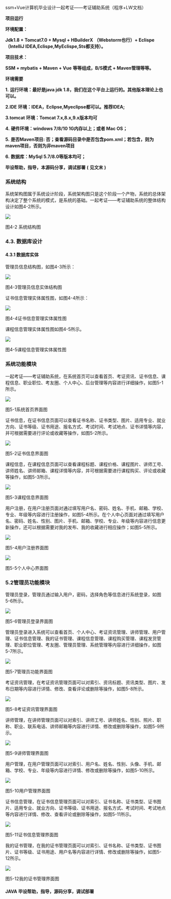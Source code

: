 ssm+Vue计算机毕业设计一起考证——考证辅助系统（程序+LW文档）

**项目运行**

**环境配置：**

**Jdk1.8 + Tomcat7.0 + Mysql + HBuilderX** **（Webstorm也行）+ Eclispe（IntelliJ
IDEA,Eclispe,MyEclispe,Sts都支持）。**

**项目技术：**

**SSM + mybatis + Maven + Vue** **等等组成，B/S模式 + Maven管理等等。**

**环境需要**

**1.** **运行环境：最好是java jdk 1.8，我们在这个平台上运行的。其他版本理论上也可以。**

**2.IDE** **环境：IDEA，Eclipse,Myeclipse都可以。推荐IDEA;**

**3.tomcat** **环境：Tomcat 7.x,8.x,9.x版本均可**

**4.** **硬件环境：windows 7/8/10 1G内存以上；或者 Mac OS；**

**5.** **是否Maven项目: 否；查看源码目录中是否包含pom.xml；若包含，则为maven项目，否则为非maven项目**

**6.** **数据库：MySql 5.7/8.0等版本均可；**

**毕设帮助，指导，本源码分享，调试部署** **(** **见文末** **)**

### 系统结构

系统架构图属于系统设计阶段，系统架构图只是这个阶段一个产物，系统的总体架构决定了整个系统的模式，是系统的基础。一起考证——考证辅助系统的整体结构设计如图4-2所示。

![](./res/37d6d739630e4e278d25fecf49d6cb12.png)

图4-2 系统结构图

### 4.3. 数据库设计

#### 4.3.1 数据库实体

管理员信息结构图，如图4-3所示：

![](./res/5166981fe9f548a28fabc89f8ad2aaec.png)

图4-3管理员信息实体结构图

证书信息管理实体属性图，如图4-4所示：

![](./res/d17433a3e47b46ecb81bc0c8c42aad56.png)

图4-4证书信息管理实体属性图

课程信息管理实体属性图如图4-5所示。

![](./res/2c8a59bdacc0435aa26f79ffef73a028.png)

图4-5课程信息管理实体属性图

### 系统功能模块

一起考证——考证辅助系统，在系统首页可以查看首页、考证资讯、证书信息、课程信息、职业职位、考友圈、个人中心、后台管理等内容进行详细操作，如图5-1所示。

![](./res/bcf9ec17c5c04694827d276b3e083d11.png)

图5-1系统首页界面图

证书信息，在证书信息页面可以查看证书名称、证书类型、图片、适用专业、就业方向、证书等级、证书用途、报名方式、考试时间、考试地点、证书详情等内容，并可根据需要进行评论或收藏等操作，如图5-2所示。

![](./res/2e81d76717a0457b9d9f0a90c97a472f.png)

图5-2证书信息界面图

课程信息，在课程信息页面可以查看课程标题、课程价格、课程图片、讲师工号、讲师姓名、讲师邮箱、课程详情等内容，并可根据需要进行课程购买、评论或收藏等操作，如图5-3所示。

![](./res/8056295daffe4d6dbeb054259c7ee5bb.png)

图5-3课程信息界面图

用户注册，在用户注册页面对通过填写用户名、密码、姓名、手机、邮箱、学校、专业、年级等内容进行注册操作，如图5-4所示。在个人中心页面对通过填写用户名、密码、姓名、性别、图片、手机、邮箱、学校、专业、年级等内容进行信息更新操作，还可以根据需要对我的发布、我的收藏进行相应操作；如图5-5所示。

![](./res/09948fc7680d48a5a850f778c0ffd04e.png)

图5-4用户注册界面图

![](./res/b3c95e64b5bb45f48e0bcb58b19a39f3.png)

图5-5个人中心界面图

### 5.2管理员功能模块

管理员登录，管理员通过输入用户，密码，选择角色等信息进行系统登录，如图5-6所示。

![](./res/1ed5af9496134ba6b91a7273edb05317.png)

图5-6管理员登录界面图

管理员登录进入系统可以查看首页、个人中心、考证资讯管理、讲师管理、用户管理、证书信息管理、我的证书管理、课程信息管理、课程购买管理、课程发货管理、职业职位管理、考友圈、管理员管理、系统管理等内容进行详细操作，如图5-7所示。

![](./res/af02479c852b49a69ffbf78a03f0594e.png)

图5-7管理员功能界面图

考证资讯管理，在考证资讯管理页面可以对索引、资讯标题、资讯类型、图片、发布日期等内容进行详情、修改、查看评论或删除等操作，如图5-8所示。

![](./res/42fefc0c3ae34575a479c0ce3e7ad63d.png)

图5-8考证资讯管理界面图

讲师管理，在讲师管理页面可以对索引、讲师工号、讲师姓名、性别、照片、职称、职业、联系电话、讲师邮箱等内容进行详情、修改或删除等操作，如图5-9所示。

![](./res/7941160fa9bd491a89bf7c79096f83f0.png)

图5-9讲师管理界面图

用户管理，在用户管理页面可以对索引、用户名、姓名、性别、头像、手机、邮箱、学校、专业、年级等内容进行详情、修改或删除等操作，如图5-10所示。

![](./res/2fbedfbd55cc465c8878d31f3935d0fe.png)

图5-10用户管理界面图

证书信息管理，在证书信息管理页面可以对索引、证书名称、证书类型、证书图片、适用专业、就业方向、证书等级、证书用途、报名方式、考试时间、考试地点等内容进行详情、修改、查看评论或删除等操作，如图5-11所示。

![](./res/e843f97beb0b46d5acbab0d4a1e6d023.png)

图5-11证书信息管理界面图

我的证书管理，在我的证书管理页面可以对索引、证书名称、证书类型、证书图片、证书等级、证书用途、用户名等内容进行详情、修改或删除等操作，如图5-12所示。

![](./res/3b0d4b5d6e064fbb97058531b872f8bc.png)

图5-12我的证书管理界面图

#### **JAVA** **毕设帮助，指导，源码分享，调试部署**

